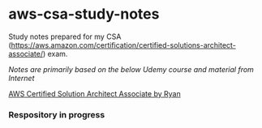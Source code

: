 # aws-csa-study-notes
Study notes prepared for my CSA (https://aws.amazon.com/certification/certified-solutions-architect-associate/) exam.

*_Notes are primarily based on the below Udemy course and material from Internet_*

[AWS Certified Solution Architect Associate by Ryan](https://www.udemy.com/aws-certified-solutions-architect-associate)

### Respository in progress
